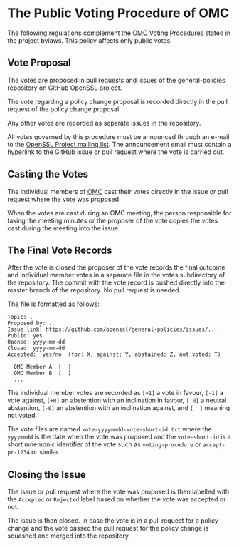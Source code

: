 # The Public Voting Procedure of OMC

The following regulations complement the [OMC Voting Procedures] stated
in the project bylaws. This policy affects only public votes.

[OMC Voting Procedures]: https://www.openssl.org/policies/omc-bylaws.html#omc-voting

## Vote Proposal

The votes are proposed in pull requests and issues of the general-policies
repository on GitHub OpenSSL project.

The vote regarding a policy change proposal is recorded directly in the
pull request of the policy change proposal.

Any other votes are recorded as separate issues in the repository.

All votes governed by this procedure must be announced through an
e-mail to the [OpenSSL Project mailing list].
The announcement email must contain a hyperlink to the GitHub issue
or pull request where the vote is carried out.

## Casting the Votes

The individual members of [OMC] cast their votes directly in the issue or
pull request where the vote was proposed.

When the votes are cast during an OMC meeting, the person responsible for
taking the meeting minutes or the proposer of the vote copies the votes
cast during the meeting into the issue.

## The Final Vote Records

After the vote is closed the proposer of the vote records the final outcome
and individual member votes in a separate file in the votes subdirectory of
the repository. The commit with the vote record is pushed directly into
the master branch of the repository. No pull request is needed.

The file is formatted as follows:

```
Topic: .
Proposed by: .
Issue link: https://github.com/openssl/general-policies/issues/...
Public: yes
Opened: yyyy-mm-dd
Closed: yyyy-mm-dd
Accepted:  yes/no  (for: X, against: Y, abstained: Z, not voted: T)

  OMC Member A  [  ]
  OMC Member B  [  ]
  ...
```

The individual member votes are recorded as `[+1]` a vote in favour, `[-1]`
a vote against, `[+0]` an abstention with an inclination in favour,
`[ 0]` a neutral abstention, `[-0]` an abstention with an inclination
against, and `[  ]` meaning not voted.

The vote files are named `vote-yyyymmdd-vote-short-id.txt` where the `yyyymmdd`
is the date when the vote was proposed and the `vote-short-id` is a short
mnemonic identifier of the vote such as `voting-procedure` or `accept-pr-1234`
or similar.

## Closing the Issue

The issue or pull request where the vote was proposed is then labelled with
the `Accepted` or `Rejected` label based on whether the vote was accepted or
not.

The issue is then closed. In case the vote is in a pull request for a policy
change and the vote passed the pull request for the policy change is squashed
and merged into the repository.

[OMC]: https://github.com/openssl/general-policies/blob/master/policies/glossary.md#omc
[OpenSSL Project mailing list]: https://mta.openssl.org/mailman/listinfo/openssl-project
